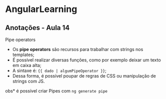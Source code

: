# AngularLearning

## Anotações - Aula 14

Pipe operators

- Os **pipe operators** são recursos para trabalhar com strings nos templates;
- É possível realizar diversas funções, como por exemplo deixar um texto em caixa alta;
- A sintaxe é: `{{ dado | algumPipeOperator }}`;
- Dessa forma, é possível poupar de regras de CSS ou manipulação de strings com JS.

obs\* é possível criar Pipes com `ng generate pipe`
